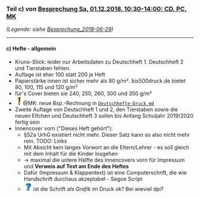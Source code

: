 ### Teil c) von [Besprechung Sa, 01.12.2018, 10:30-14:00: CD, PC, MK](Besprechung_2018-12-01.md) ###
*(Legende: siehe [Besprechung_2018-06-29](Besprechung_2018-06-29.md))*

---

#### c) Hefte - allgemein ####
- Kruno-Stick: leider nur Arbeitsdaten zu Deutschheft 1. Deutschheft 2 und Tierstaben fehlen.
- Auflage ist eher 100 statt 200 je Heft
- Papierstärke innen ist sicher mehr als 80 g/m². bis500druck.de bietet 80, 100, 115 und 120 g/m²
- für's Cover bieten sie 240, 250, 260, 300 und 350 g/m²
- ![todo](i/exclamation.png)@MK: neue Bsp.-Rechnung in [`Deutschhefte-Druck.md`](Deutschhefte-Druck.md)
- Zweite Auflage von Deutschheft 1 und 2, den Tierstaben sowie die neuen  Elfchen und Deutschheft 3 sollen bis Anfang Schuljahr 2019/2020 fertig sein
- Innencover vorn ("Dieses Heft gehört"):
  * §52a UrhG existiert nicht mehr. Dieser Satz kann so also nicht mehr rein. TODO: Links
  * Mit Absicht kein langes Vorwort an die Eltern/Lehrer - es soll gleich mit dem Inhalt für die Kinder losgehen
  * -> maximal die untere Hälfte des Innencovers vorn für Impressum und **Verweis auf Text am Ende des Heftes**
  * Dafür (Impressum & Klappentext) ist eine Computerschrift, die wie Handschrift durchaus akzeptabel - Segoe Script
  * ![question](i/question.png) ist die Schrift *als Grafik* im Druck ok? Bei wieviel dpi?
